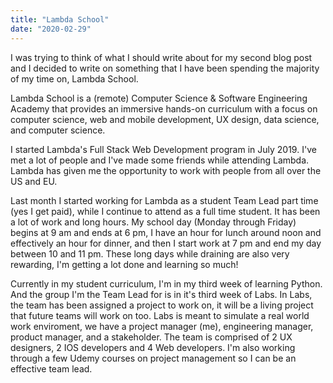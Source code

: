 ```yaml
---
title: "Lambda School"
date: "2020-02-29"
---
```


I was trying to think of what I should write about for my second blog post and I decided to write on something that I have been spending the majority of my time on, Lambda School.

Lambda School is a (remote) Computer Science & Software Engineering Academy that provides an immersive hands-on curriculum with a focus on computer science, web and mobile development, UX design, data science, and computer science.

I started Lambda's Full Stack Web Development program in July 2019. I've met a lot of people and I've made some friends while attending Lambda. Lambda has given me the opportunity to work with people from all over the US and EU.

Last month I started working for Lambda as a student Team Lead part time (yes I get paid), while I continue to attend as a full time student. It has been a lot of work and long hours. My school day (Monday through Friday) begins at 9 am and ends at 6 pm, I have an hour for lunch around noon and effectively an hour for dinner, and then I start work at 7 pm and end my day between 10 and 11 pm. These long days while draining are also very rewarding, I'm getting a lot done and learning so much!

Currently in my student curriculum, I'm in my third week of learning Python. And the group I'm the Team Lead for is in it's third week of Labs. In Labs, the team has been assigned a project to work on, it will be a living project that future teams will work on too. Labs is meant to simulate a real world work enviroment, we have a project manager (me), engineering manager, product manager, and a stakeholder. The team is comprised of 2 UX designers, 2 IOS developers and 4 Web developers. I'm also working through a few Udemy courses on project management so I can be an effective team lead.

<iframe width="560" height="315" src="" frameborder="0" allowfullscreen></iframe>
